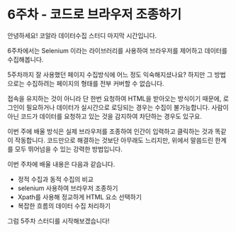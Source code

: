 # 6주차 - 코드로 브라우저 조종하기

안녕하세요! 코알라 데이터수집 스터디 마지막 시간입니다.

6주차에서는 Selenium 이라는 라이브러리를 사용하여 브라우저를 제어하고 데이터를 수집해봅니다.

5주차까지 잘 사용했던 페이지 수집방식에 어느 정도 익숙해지셨나요? 하지만 그 방법으로는 수집하려는 페이지의 형태를 전부 커버할 수 없습니다.

접속을 유지하는 것이 아니라 단 한번 요청하여 HTML을 받아오는 방식이기 때문에, 로그인이 필요하거나 데이터가 실시간으로 로딩되는 경우는 수집이 불가능합니다. 사람이 아닌 코드가 데이터를 요청하고 있는 것을 감지하여 차단하는 경우도 있구요. 

이번 주에 배울 방식은 실제 브라우저를 조종하여 인간이 입력하고 클릭하는 것과 똑같이 작동합니다. 코드만으로 해결하는 것보단 아무래도 느리지만, 위에서 말씀드린 한계를 모두 뛰어넘을 수 있는 강력한 방법입니다.

이번 주차에 배울 내용은 다음과 같습니다.

* 정적 수집과 동적 수집의 비교
* selenium 사용하여 브라우저 조종하기
* Xpath를 사용해 정교하게 HTML 요소 선택하기
* 복잡한 흐름의 데이터 수집 처리하기

그럼 5주차 스터디를 시작해보겠습니다!
